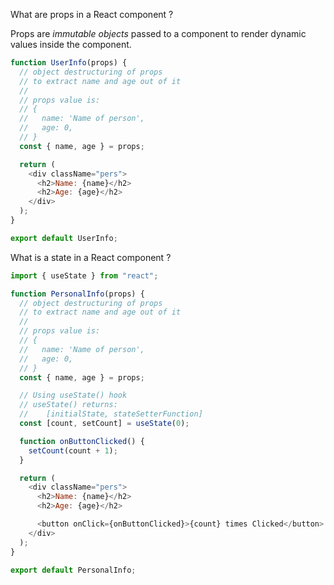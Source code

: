What are props in a React component ?

Props are *immutable objects* passed to a component to render dynamic values inside the component.

```javascript
function UserInfo(props) {
  // object destructuring of props
  // to extract name and age out of it
  //
  // props value is:
  // {
  //   name: 'Name of person',
  //   age: 0,
  // }
  const { name, age } = props;

  return (
    <div className="pers">
      <h2>Name: {name}</h2>
      <h2>Age: {age}</h2>
    </div>
  );
}

export default UserInfo;

```

What is a state in a React component ?

```javascript
import { useState } from "react";

function PersonalInfo(props) {
  // object destructuring of props
  // to extract name and age out of it
  //
  // props value is:
  // {
  //   name: 'Name of person',
  //   age: 0,
  // }
  const { name, age } = props;

  // Using useState() hook
  // useState() returns:
  //    [initialState, stateSetterFunction]
  const [count, setCount] = useState(0);

  function onButtonClicked() {
    setCount(count + 1);
  }

  return (
    <div className="pers">
      <h2>Name: {name}</h2>
      <h2>Age: {age}</h2>

      <button onClick={onButtonClicked}>{count} times Clicked</button>
    </div>
  );
}

export default PersonalInfo;

```
